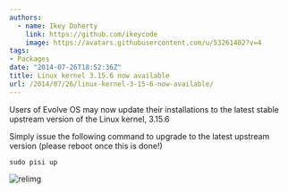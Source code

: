 ```yaml
---
authors:
  - name: Ikey Doherty
    link: https://github.com/ikeycode
    image: https://avatars.githubusercontent.com/u/53261402?v=4
tags:
- Packages
date: "2014-07-26T18:52:36Z"
title: Linux kernel 3.15.6 now available
url: /2014/07/26/linux-kernel-3-15-6-now-available/
---
```


Users of Evolve OS may now update their installations to the latest stable upstream version of the Linux kernel, 3.15.6

Simply issue the following command to upgrade to the latest upstream version (please reboot once this is done!)
<!--more-->

```
sudo pisi up
```

![relimg](https://solus-project.com/release_images/kernup.png)